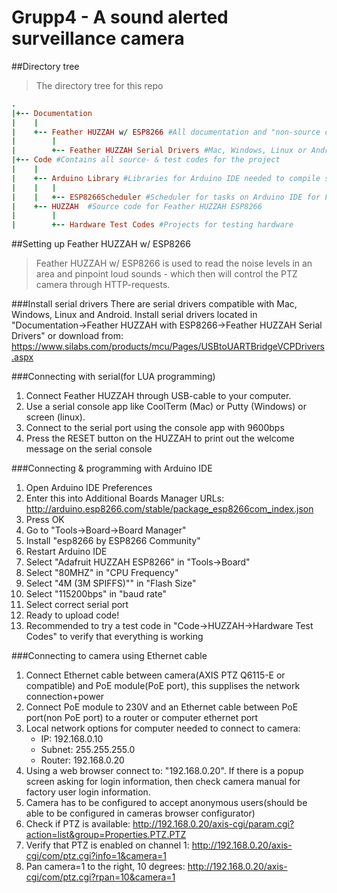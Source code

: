 # Grupp4 - A sound alerted surveillance camera


##Directory tree
> The directory tree for this repo

``` ruby
.  
|+-- Documentation  
|    |
|    +-- Feather HUZZAH w/ ESP8266 #All documentation and "non-source code" files  
|        |  
|        +-- Feather HUZZAH Serial Drivers #Mac, Windows, Linux or Android serial drivers for Feather HUZZAH  
|+-- Code #Contains all source- & test codes for the project  
|    |  
|    +-- Arduino Library #Libraries for Arduino IDE needed to compile source code   
|    |   |  
|    |   +-- ESP8266Scheduler #Scheduler for tasks on Arduino IDE for Feather HUZZAH ESP8266  
|    +-- HUZZAH	 #Source code for Feather HUZZAH ESP8266  
|        |  
|        +-- Hardware Test Codes #Projects for testing hardware  
```

##Setting up Feather HUZZAH w/ ESP8266
> Feather HUZZAH w/ ESP8266 is used to read the noise levels in an area and pinpoint loud sounds - which then will control the PTZ camera through HTTP-requests.

###Install serial drivers
There are serial drivers compatible with Mac, Windows, Linux and Android. Install serial drivers located in "Documentation->Feather HUZZAH with ESP8266->Feather HUZZAH Serial Drivers" or download from:  
https://www.silabs.com/products/mcu/Pages/USBtoUARTBridgeVCPDrivers.aspx

###Connecting with serial(for LUA programming)
1. Connect Feather HUZZAH through USB-cable to your computer.  
2. Use a serial console app like CoolTerm (Mac) or Putty (Windows) or screen (linux).  
3. Connect to the serial port using the console app with 9600bps  
4. Press the RESET button on the HUZZAH to print out the welcome message on the serial console  

###Connecting & programming with Arduino IDE
1. Open Arduino IDE Preferences  
2. Enter this into Additional Boards Manager URLs: http://arduino.esp8266.com/stable/package_esp8266com_index.json  
3. Press OK  
4. Go to "Tools->Board->Board Manager"  
5. Install "esp8266 by ESP8266 Community"  
6. Restart Arduino IDE  
7. Select "Adafruit HUZZAH ESP8266" in "Tools->Board"  
8. Select "80MHZ" in "CPU Frequency" 
9. Select "4M (3M SPIFFS)"" in "Flash Size"  
10. Select "115200bps" in "baud rate"  
11. Select correct serial port  
12. Ready to upload code!  
13. Recommended to try a test code in "Code->HUZZAH->Hardware Test Codes" to verify that everything is working  

###Connecting to camera using Ethernet cable
1. Connect Ethernet cable between camera(AXIS PTZ Q6115-E or compatible) and PoE module(PoE port), this supplises the network connection+power  
2. Connect PoE module to 230V and an Ethernet cable between PoE port(non PoE port) to a router or computer ethernet port  
3. Local network options for computer needed to connect to camera:  
    * IP: 192.168.0.10  
    * Subnet: 255.255.255.0  
    * Router: 192.168.0.20  
4. Using a web browser connect to: "192.168.0.20". If there is a popup screen asking for login information, then check camera manual for factory user login information.
5. Camera has to be configured to accept anonymous users(should be able to be configured in cameras browser configurator)  
6. Check if PTZ is available: http://192.168.0.20/axis-cgi/param.cgi?action=list&group=Properties.PTZ.PTZ  
7. Verify that PTZ is enabled on channel 1: http://192.168.0.20/axis-cgi/com/ptz.cgi?info=1&camera=1
8. Pan camera=1 to the right, 10 degrees: http://192.168.0.20/axis-cgi/com/ptz.cgi?rpan=10&camera=1